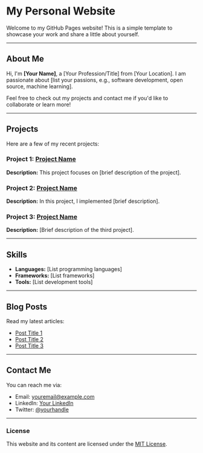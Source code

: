 # My Personal Website

Welcome to my GitHub Pages website! This is a simple template to showcase your work and share a little about yourself.

---

## About Me
Hi, I'm **[Your Name]**, a [Your Profession/Title] from [Your Location]. I am passionate about [list your passions, e.g., software development, open source, machine learning]. 

Feel free to check out my projects and contact me if you'd like to collaborate or learn more!

---

## Projects
Here are a few of my recent projects:

### Project 1: [Project Name](https://github.com/yourusername/project1)
**Description:** This project focuses on [brief description of the project].

### Project 2: [Project Name](https://github.com/yourusername/project2)
**Description:** In this project, I implemented [brief description].

### Project 3: [Project Name](https://github.com/yourusername/project3)
**Description:** [Brief description of the third project].

---

## Skills
- **Languages:** [List programming languages]
- **Frameworks:** [List frameworks]
- **Tools:** [List development tools]

---

## Blog Posts
Read my latest articles:
- [Post Title 1](#)
- [Post Title 2](#)
- [Post Title 3](#)

---

## Contact Me
You can reach me via:
- Email: [youremail@example.com](mailto:youremail@example.com)
- LinkedIn: [Your LinkedIn](https://linkedin.com/in/yourprofile)
- Twitter: [@yourhandle](https://twitter.com/yourhandle)

---

### License
This website and its content are licensed under the [MIT License](https://opensource.org/licenses/MIT).
